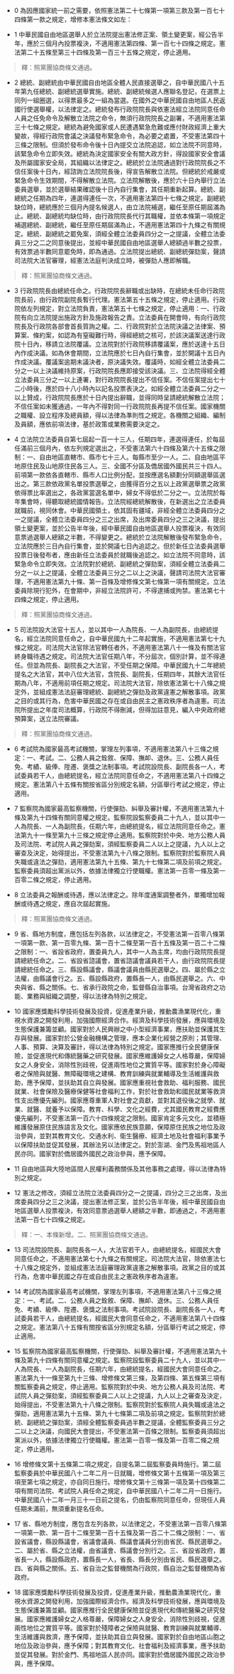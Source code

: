 * 0 為因應國家統一前之需要，依照憲法第二十七條第一項第三款及第一百七十四條第一款之規定，增修本憲法條文如左：

* 1 中華民國自由地區選舉人於立法院提出憲法修正案、領土變更案，經公告半年，應於三個月內投票複決，不適用憲法第四條、第一百七十四條之規定。憲法第二十五條至第三十四條及第一百三十五條之規定，停止適用。

> 釋：照黨團協商條文通過。

* 2 總統、副總統由中華民國自由地區全體人民直接選舉之，自中華民國八十五年第九任總統、副總統選舉實施。總統、副總統候選人應聯名登記，在選票上同列一組圈選，以得票最多之一組為當選。在國外之中華民國自由地區人民返國行使選舉權，以法律定之。總統發布行政院院長與依憲法經立法院同意任命人員之任免命令及解散立法院之命令，無須行政院院長之副署，不適用憲法第三十七條之規定。總統為避免國家或人民遭遇緊急危難或應付財政經濟上重大變故，得經行政院會議之決議發布緊急命令，為必要之處置，不受憲法第四十三條之限制。但須於發布命令後十日內提交立法院追認，如立法院不同意時，該緊急命令立即失效。總統為決定國家安全有關大政方針，得設國家安全會議及所屬國家安全局，其組織以法律定之。總統於立法院通過對行政院院長之不信任案後十日內，經諮詢立法院院長後，得宣告解散立法院。但總統於戒嚴或緊急命令生效期間，不得解散立法院。立法院解散後，應於六十日內舉行立法委員選舉，並於選舉結果確認後十日內自行集會，其任期重新起算。總統、副總統之任期為四年，連選得連任一次，不適用憲法第四十七條之規定。副總統缺位時，總統應於三個月內提名候選人，由立法院補選，繼任至原任期屆滿為止。總統、副總統均缺位時，由行政院院長代行其職權，並依本條第一項規定補選總統、副總統，繼任至原任期屆滿為止，不適用憲法第四十九條之有關規定。總統、副總統之罷免案，須經全體立法委員四分之一之提議，全體立法委員三分之二之同意後提出，並經中華民國自由地區選舉人總額過半數之投票，有效票過半數同意罷免時，即為通過。立法院提出總統、副總統彈劾案，聲請司法院大法官審理，經憲法法庭判決成立時，被彈劾人應即解職。

> 釋：照黨團協商條文通過。

* 3 行政院院長由總統任命之。行政院院長辭職或出缺時，在總統未任命行政院院長前，由行政院副院長暫行代理。憲法第五十五條之規定，停止適用。行政院依左列規定，對立法院負責，憲法第五十七條之規定，停止適用：一、行政院有向立法院提出施政方針及施政報告之責。立法委員在開會時，有向行政院院長及行政院各部會首長質詢之權。二、行政院對於立法院決議之法律案、預算案、條約案，如認為有窒礙難行時，得經總統之核可，於該決議案送達行政院十日內，移請立法院覆議。立法院對於行政院移請覆議案，應於送達十五日內作成決議。如為休會期間，立法院應於七日內自行集會，並於開議十五日內作成決議。覆議案逾期未議決者，原決議失效。覆議時，如經全體立法委員二分之一以上決議維持原案，行政院院長應即接受該決議。三、立法院得經全體立法委員三分之一以上連署，對行政院院長提出不信任案。不信任案提出七十二小時後，應於四十八小時內以記名投票表決之。如經全體立法委員二分之一以上贊成，行政院院長應於十日內提出辭職，並得同時呈請總統解散立法院；不信任案如未獲通過，一年內不得對同一行政院院長再提不信任案。國家機關之職權、設立程序及總員額，得以法律為準則性之規定。各機關之組織、編制及員額，應依前項法律，基於政策或業務需要決定之。

* 4 立法院立法委員自第七屆起一百一十三人，任期四年，連選得連任，於每屆任滿前三個月內，依左列規定選出之，不受憲法第六十四條及第六十五條之限制：一、自由地區直轄市、縣市七十三人。每縣市至少一人。二、自由地區平地原住民及山地原住民各三人。三、全國不分區及僑居國外國民共三十四人。前項第一款依各直轄市、縣市人口比例分配，並按應選名額劃分同額選舉區選出之。第三款依政黨名單投票選舉之，由獲得百分之五以上政黨選舉票之政黨依得票比率選出之，各政黨當選名單中，婦女不得低於二分之一。立法院於每年集會時，得聽取總統國情報告。立法院經總統解散後，在新選出之立法委員就職前，視同休會。中華民國領土，依其固有疆域，非經全體立法委員四分之一之提議，全體立法委員四分之三之出席，及出席委員四分之三之決議，提出領土變更案，並於公告半年後，經中華民國自由地區選舉人投票複決，有效同意票過選舉人總額之半數，不得變更之。總統於立法院解散後發布緊急命令，立法院應於三日內自行集會，並於開議七日內追認之。但於新任立法委員選舉投票日後發布者，應由新任立法委員於就職後追認之。如立法院不同意時，該緊急命令立即失效。立法院對於總統、副總統之彈劾案，須經全體立法委員二分之一以上之提議，全體立法委員三分之二以上之決議，聲請司法院大法官審理，不適用憲法第九十條、第一百條及增修條文第七條第一項有關規定。立法委員除現行犯外，在會期中，非經立法院許可，不得逮捕或拘禁。憲法第七十四條之規定，停止適用。

> 釋：照黨團協商條文通過。

* 5 司法院設大法官十五人，並以其中一人為院長、一人為副院長，由總統提名，經立法院同意任命之，自中華民國九十二年起實施，不適用憲法第七十九條之規定。司法院大法官除法官轉任者外，不適用憲法第八十一條及有關法官終身職待遇之規定。司法院大法官任期八年，不分屆次，個別計算，並不得連任。但並為院長、副院長之大法官，不受任期之保障。中華民國九十二年總統提名之大法官，其中八位大法官，含院長、副院長，任期四年，其餘大法官任期為八年，不適用前項任期之規定。司法院大法官，除依憲法第七十八條之規定外，並組成憲法法庭審理總統、副總統之彈劾及政黨違憲之解散事項。政黨之目的或其行為，危害中華民國之存在或自由民主之憲政秩序者為違憲。司法院所提出之年度司法概算，行政院不得刪減，但得加註意見，編入中央政府總預算案，送立法院審議。

> 釋：照黨團協商條文通過。

* 6 考試院為國家最高考試機關，掌理左列事項，不適用憲法第八十三條之規定：一、考試。二、公務人員之銓敘、保障、撫卹、退休。三、公務人員任免、考績、級俸、陞遷、褒獎之法制事項。考試院設院長、副院長各一人，考試委員若干人，由總統提名，經立法院同意任命之，不適用憲法第八十四條之規定。憲法第八十五條有關按省區分別規定名額，分區舉行考試之規定，停止適用。

* 7 監察院為國家最高監察機關，行使彈劾、糾舉及審計權，不適用憲法第九十條及第九十四條有關同意權之規定。監察院設監察委員二十九人，並以其中一人為院長、一人為副院長，任期六年，由總統提名，經立法院同意任命之。憲法第九十一條至第九十三條之規定停止適用。監察院對於中央、地方公務人員及司法院、考試院人員之彈劾案，須經監察委員二人以上之提議，九人以上之審查及決定，始得提出，不受憲法第九十八條之限制。監察院對於監察院人員失職或違法之彈劾，適用憲法第九十五條、第九十七條第二項及前項之規定。監察委員須超出黨派以外，依據法律獨立行使職權。憲法第一百零一條及第一百零二條之規定，停止適用。

* 8 立法委員之報酬或待遇，應以法律定之。除年度通案調整者外，單獨增加報酬或待遇之規定，應自次屆起實施。

> 釋：照黨團協商條文通過。

* 9 省、縣地方制度，應包括左列各款，以法律定之，不受憲法第一百零八條第一項第一款、第一百零九條、第一百十二條至第一百十五條及第一百二十二條之限制：一、省設省政府，置委員九人，其中一人為主席，均由行政院院長提請總統任命之。二、省設省諮議會，置省諮議會議員若干人，由行政院院長提請總統任命之。三、縣設縣議會，縣議會議員由縣民選舉之。四、屬於縣之立法權，由縣議會行之。五、縣設縣政府，置縣長一人，由縣民選舉之。六、中央與省、縣之關係。七、省承行政院之命，監督縣自治事項。台灣省政府之功能、業務與組織之調整，得以法律為特別之規定。

* 10 國家應獎勵科學技術發展及投資，促進產業升級，推動農漁業現代化，重視水資源之開發利用，加強國際經濟合作。經濟及科學技術發展，應與環境及生態保護兼籌並顧。國家對於人民興辦之中小型經濟事業，應扶助並保護其生存與發展。國家對於公營金融機構之管理，應本企業化經營之原則；其管理、人事、預算、決算及審計，得以法律為特別之規定。國家應推行全民健康保險，並促進現代和傳統醫藥之研究發展。國家應維護婦女之人格尊嚴，保障婦女之人身安全，消除性別歧視，促進兩性地位之實質平等。國家對於身心障礙者之保險與就醫、無障礙環境之建構、教育訓練與就業輔導及生活維護與救助，應予保障，並扶助其自立與發展。國家應重視社會救助、福利服務、國民就業、社會保險及醫療保健等社會福利工作，對於社會救助和國民就業等救濟性支出應優先編列。國家應尊重軍人對社會之貢獻，並對其退役後之就學、就業、就醫、就養予以保障。教育、科學、文化之經費，尤其國民教育之經費應優先編列，不受憲法第一百六十四條規定之限制。國家肯定多元文化，並積極維護發展原住民族語言及文化。國家應依民族意願，保障原住民族之地位及政治參與，並對其教育文化、交通水利、衛生醫療、經濟土地及社會福利事業予以保障扶助並促其發展，其辦法另以法律定之。對於澎湖、金門及馬祖地區人民亦同。國家對於僑居國外國民之政治參與，應予保障。

* 11 自由地區與大陸地區間人民權利義務關係及其他事務之處理，得以法律為特別之規定。

* 12 憲法之修改，須經立法院立法委員四分之一之提議，四分之三之出席，及出席委員四分之三之決議，提出憲法修正案，並於公告半年後，經中華民國自由地區選舉人投票複決，有效同意票過選舉人總額之半數，即通過之，不適用憲法第一百七十四條之規定。

> 釋：一、本條新增。二、照黨團協商條文通過。

* 13 司法院設院長、副院長各一人，大法官若干人，由總統提名，經國民大會同意任命之，不適用憲法第七十九條之有關規定。司法院大法官，除依憲法七十八條之規定外，並組成憲法法庭審理政黨違憲之解散事項。政黨之目的或其行為，危害中華民國之存在或自由民主之憲政秩序者為違憲。

* 14 考試院為國家最高考試機關，掌理左列事項，不適用憲法第八十三條之規定：一、考試。二、公務人員之銓敘、保障、撫卹、退休。三、公務人員任免、考績、級俸、陞遷、褒獎之法制事項。考試院設院長、副院長各一人，考試委員若干人，由總統提名，經國民大會同意任命之，不適用憲法第八十四條之規定。憲法第八十五條有關按省區分別規定名額，分區舉行考試之規定，停止適用。

* 15 監察院為國家最高監察機關，行使彈劾、糾舉及審計權，不適用憲法第九十條及第九十四條有關同意權之規定。監察院設監察委員二十九人，並以其中一人為院長、一人為副院長，任期六年，由總統提名，經國民大會同意任命之。憲法第九十一條至第九十三條、增修條文第三條，及第四條、第五條第三項有關監察委員之規定，停止適用。監察院對於中央、地方公務人員及司法院、考試院人員之彈劾案，須經監察委員二人以上之提議，九人以上之審查及決定，始得提出，不受憲法第九十八條之限制。監察院對於監察院人員失職或違法之彈劾，適用憲法第九十五條、第九十七條第二項及前項之規定。監察院對於總統、副總統之彈劾案，須經全體監察委員過半數之提議，全體監察委員三分之二以上之決議，向國民大會提出，不受憲法第一百條之限制。監察委員須超出黨派以外，依據法律獨立行使職權。憲法第一百零一條及第一百零二條之規定，停止適用。

* 16 增修條文第十五條第二項之規定，自提名第二屆監察委員時施行。第二屆監察委員於中華民國八十二年二月一日就職，增修條文第十五條第一項及第三項至第七項之規定，亦自同日施行。增修條文第十三條第一項及第十四條第二項有關司法院、考試院人員任命之規定，自中華民國八十二年二月一日施行。中華民國八十二年一月三十一日前之提名，仍由監察院同意任命，但現任人員任期未滿前，無須重新提名任命。

* 17 省、縣地方制度，應包含左列各款，以法律定之，不受憲法第一百零八條第一項第一款、第一百十二條至第一百十五條及第一百二十二條之限制：一、省設省議會，縣設縣議會，省議會議員、縣議會議員分別由省民、縣民選舉之。二、屬於省、縣之立法權，由省議會、縣議會分別行之。三、省設省政府，置省長一人，縣設縣政府，置縣長一人，省長、縣長分別由省民、縣民選舉之。四、省與縣之關係。五、省自治之監督機關為行政院，縣自治之監督機關為省政府。

* 18 國家應獎勵科學技術發展及投資，促進產業升級，推動農漁業現代化，重視水資源之開發利用，加強國際經濟合作。經濟及科學技術發展，應與環境及生態保護兼籌並顧。國家應推行全民健康保險並促進現代和傳統醫藥之研究發展。國家應維護婦女之人格尊嚴，保障婦女之人身安全，消除性別歧視，促進兩性地位之實質平等。國家對於殘障者之保險與就醫、教育訓練與就業輔導、生活維護與救濟，應予保障，並扶助其自立與發展。國家對於自由地區山胞之地位及政治參與，應予保障；對其教育文化、社會福利及經濟事業，應予扶助並促其發展。對於金門、馬祖地區人民亦同。國家對於僑居國外國民之政治參與，應予保障。


